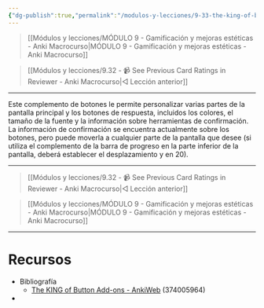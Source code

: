 ```yaml
---
{"dg-publish":true,"permalink":"/modulos-y-lecciones/9-33-the-king-of-button-add-ons-anki-macrocurso/","noteIcon":"","updated":"2024-05-22T20:30:44.456+02:00"}
---
```



> [[Módulos y lecciones/MÓDULO 9 - Gamificación y mejoras estéticas - Anki Macrocurso\|MÓDULO 9 - Gamificación y mejoras estéticas - Anki Macrocurso]]

> [[Módulos y lecciones/9.32 - 📹 See Previous Card Ratings in Reviewer - Anki Macrocurso\|◁ Lección anterior]]

---

Este complemento de botones le permite personalizar varias partes de la pantalla principal y los botones de respuesta, incluidos los colores, el tamaño de la fuente y la información sobre herramientas de confirmación. La información de confirmación se encuentra actualmente sobre los botones, pero puede moverla a cualquier parte de la pantalla que desee (si utiliza el complemento de la barra de progreso en la parte inferior de la pantalla, deberá establecer el desplazamiento y en 20).

---

> [[Módulos y lecciones/9.32 - 📹 See Previous Card Ratings in Reviewer - Anki Macrocurso\|◁ Lección anterior]]

> [[Módulos y lecciones/MÓDULO 9 - Gamificación y mejoras estéticas - Anki Macrocurso\|MÓDULO 9 - Gamificación y mejoras estéticas - Anki Macrocurso]]

---

# Recursos
- Bibliografía
	- [The KING of Button Add-ons - AnkiWeb](https://ankiweb.net/shared/info/374005964) (374005964)
- 